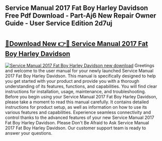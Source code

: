 ## Service Manual 2017 Fat Boy Harley Davidson Free Pdf Download - Part-Aj6 New Repair Owner Guide - User Service Edition 2d7uj

# <h2><a href="http://bc7776.oget.top/?id=Service+Manual+2017+Fat+Boy+Harley+Davidson">🔗Download New 👉🔴 Service Manual 2017 Fat Boy Harley Davidson</a></h2>

[![Service Manual 2017 Fat Boy Harley Davidson new download](https://i.imgur.com/5g1atiW.png)](http://bc7776.oget.top/?id=Service+Manual+2017+Fat+Boy+Harley+Davidson)
Greetings and welcome to the user manual for your newly launched Service Manual 2017 Fat Boy Harley Davidson. This manual is specifically designed to help you get started with your product and provide you with a thorough understanding of its features, functions, and capabilities. You will find clear instructions for installation, usage, maintenance, and troubleshooting. Before you begin using your Service Manual 2017 Fat Boy Harley Davidson, please take a moment to read this manual carefully. It contains detailed instructions for product setup, as well as information on how to use its various features and capabilities. Experience seamless connectivity and control thanks to the advanced features of your new Service Manual 2017 Fat Boy Harley Davidson. Please Don't Be Afraid to Ask Service Manual 2017 Fat Boy Harley Davidson. Our customer support team is ready to answer your questions.

